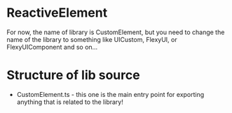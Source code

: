 # ReactiveElement

For now, the name of library is CustomElement, but you need to change the name of the library to something like UICustom, FlexyUI, or FlexyUIComponent and so on...

# Structure of lib source

- CustomElement.ts - this one is the main entry point for exporting anything that is related to the library!
